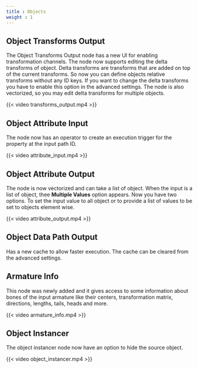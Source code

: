 ```yaml
---
title : Objects
weight : 1
---
```




## Object Transforms Output

The Object Transforms Output node has a new UI for enabling
transformation channels. The node now supports editing the delta
transforms of object. Delta transforms are transforms that are added on
top of the current transforms. So now you can define objects relative
transforms without any ID keys. If you want to change the delta
transforms you have to enable this option in the advanced settings. The
node is also vectorized, so you may edit delta transforms for multiple
objects.

{{< video transforms_output.mp4 >}}

## Object Attribute Input

The node now has an operator to create an execution trigger for the
property at the input path ID.

{{< video attribute_input.mp4 >}}

## Object Attribute Output

The node is now vectorized and can take a list of object. When the input
is a list of object, thee **Multiple Values** option appears. Now you
have two options. To set the input value to all object or to provide a
list of values to be set to objects element wise.

{{< video attribute_output.mp4 >}}

## Object Data Path Output

Has a new cache to allow faster execution. The cache can be cleared from
the advanced settings.

## Armature Info

This node was newly added and it gives access to some information about
bones of the input armature like their centers, transformation matrix,
directions, lengths, tails, heads and more.

{{< video armature_info.mp4 >}}

## Object Instancer

The object instancer node now have an option to hide the source object.

{{< video object_instancer.mp4 >}}
